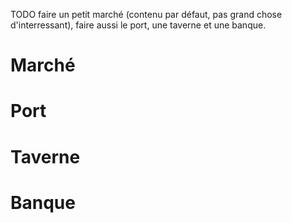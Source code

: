 TODO faire un petit marché (contenu par défaut, pas grand chose d'interressant), faire aussi le port, une taverne et une banque.
# Marché
# Port
# Taverne
# Banque

